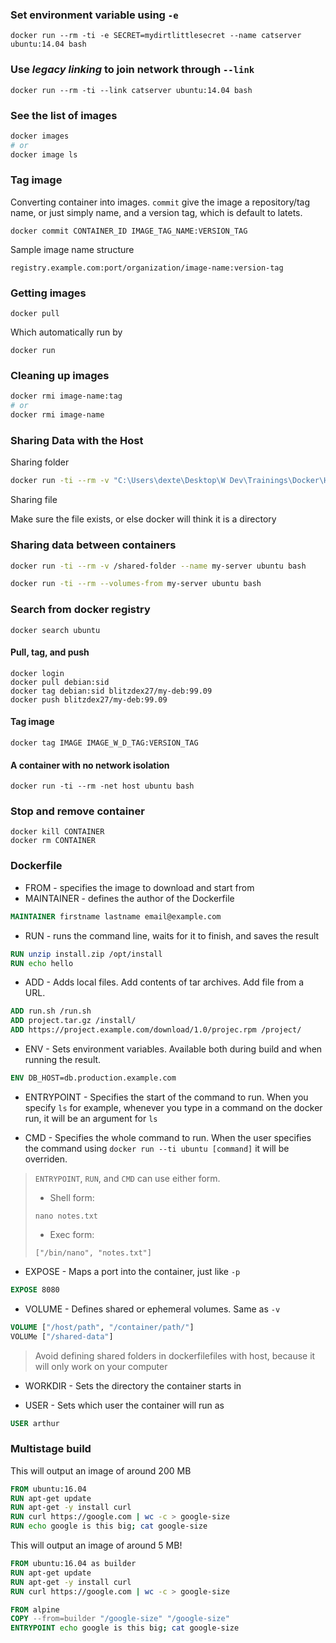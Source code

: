 ### Set environment variable using `-e`

```
docker run --rm -ti -e SECRET=mydirtlittlesecret --name catserver ubuntu:14.04 bash
```

### Use _legacy linking_ to join network through `--link`

```
docker run --rm -ti --link catserver ubuntu:14.04 bash
```

### See the list of images

```bash
docker images
# or
docker image ls
```

### Tag image

Converting container into images. `commit` give the image a repository/tag name, or just simply name, and a version tag, which is default to latets.

```
docker commit CONTAINER_ID IMAGE_TAG_NAME:VERSION_TAG
```

Sample image name structure

```
registry.example.com:port/organization/image-name:version-tag
```

### Getting images

```
docker pull
```

Which automatically run by

```
docker run
```

### Cleaning up images

```bash
docker rmi image-name:tag
# or
docker rmi image-name
```

### Sharing Data with the Host

Sharing folder

```bash
docker run -ti --rm -v "C:\Users\dexte\Desktop\W Dev\Trainings\Docker\Hello:\shared-folder" ubuntu:14.04 bash
```

Sharing file

Make sure the file exists, or else docker will think it is a directory

### Sharing data between containers

```bash
docker run -ti --rm -v /shared-folder --name my-server ubuntu bash
```

```bash
docker run -ti --rm --volumes-from my-server ubuntu bash
```

### Search from docker registry

```
docker search ubuntu
```

#### Pull, tag, and push

```
docker login
docker pull debian:sid
docker tag debian:sid blitzdex27/my-deb:99.09
docker push blitzdex27/my-deb:99.09
```

#### Tag image

```
docker tag IMAGE IMAGE_W_D_TAG:VERSION_TAG
```

#### A container with no network isolation

```
docker run -ti --rm -net host ubuntu bash
```

### Stop and remove container

```
docker kill CONTAINER
docker rm CONTAINER
```

### Dockerfile

- FROM - specifies the image to download and start from
- MAINTAINER - defines the author of the Dockerfile

```dockerfile
MAINTAINER firstname lastname email@example.com
```

- RUN - runs the command line, waits for it to finish, and saves the result

```dockerfile
RUN unzip install.zip /opt/install
RUN echo hello
```

- ADD - Adds local files. Add contents of tar archives. Add file from a URL.

```dockerfile
ADD run.sh /run.sh
ADD project.tar.gz /install/
ADD https://project.example.com/download/1.0/projec.rpm /project/
```

- ENV - Sets environment variables. Available both during build and when running the result.

```dockerfile
ENV DB_HOST=db.production.example.com
```

- ENTRYPOINT - Specifies the start of the command to run. When you specify `ls` for example, whenever you type in a command on the docker run, it will be an argument for `ls`

- CMD - Specifies the whole command to run. When the user specifies the command using `docker run --ti ubuntu [command]` it will be overriden.

> `ENTRYPOINT`, `RUN`, and `CMD` can use either form.
>
> - Shell form:
>
> ```docker
> nano notes.txt
> ```
>
> - Exec form:
>
> ```docker
> ["/bin/nano", "notes.txt"]
> ```

- EXPOSE - Maps a port into the container, just like `-p`

```dockerfile
EXPOSE 8080
```

- VOLUME - Defines shared or ephemeral volumes. Same as `-v`

```dockerfile
VOLUME ["/host/path", "/container/path/"]
VOLUMe ["/shared-data"]
```

> Avoid defining shared folders in dockerfilefiles with host, because it will only work on your computer

- WORKDIR - Sets the directory the container starts in

- USER - Sets which user the container will run as

```dockerfile
USER arthur
```

### Multistage build

This will output an image of around 200 MB

```dockerfile
FROM ubuntu:16.04
RUN apt-get update
RUN apt-get -y install curl
RUN curl https://google.com | wc -c > google-size
RUN echo google is this big; cat google-size
```

This will output an image of around 5 MB!

```dockerfile
FROM ubuntu:16.04 as builder
RUN apt-get update
RUN apt-get -y install curl
RUN curl https://google.com | wc -c > google-size

FROM alpine
COPY --from=builder "/google-size" "/google-size"
ENTRYPOINT echo google is this big; cat google-size
```
